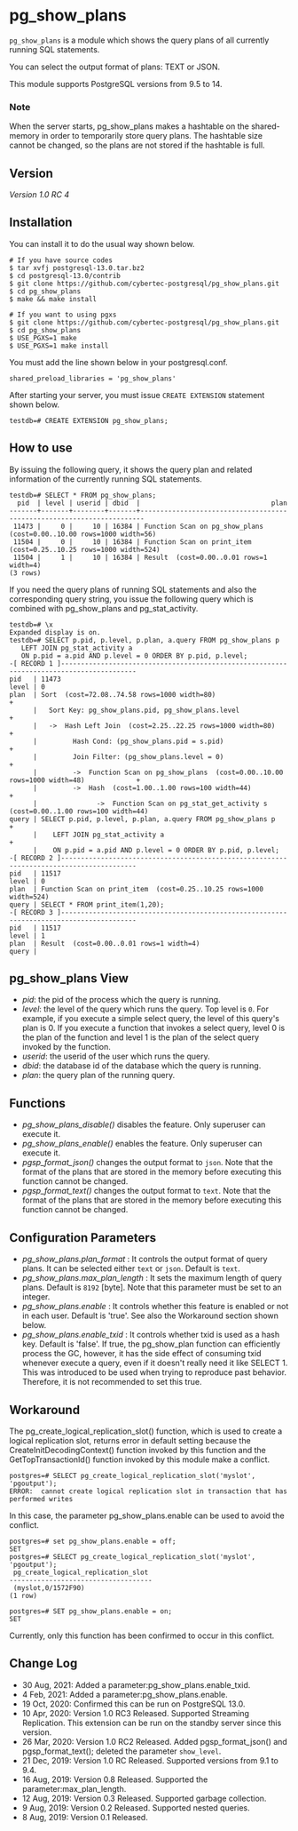# pg_show_plans

`pg_show_plans` is a module which shows the query plans of all currently running SQL statements.

You can select the output format of plans: TEXT or JSON.

This module supports PostgreSQL versions from 9.5 to 14.

### Note
When the server starts, pg_show_plans makes a hashtable  on the shared-memory in order to temporarily store query plans.
The hashtable size cannot be changed, so the plans are not stored if the hashtable is full.

## Version

*Version 1.0 RC 4*

## Installation

You can install it to do the usual way shown below.

```
# If you have source codes
$ tar xvfj postgresql-13.0.tar.bz2
$ cd postgresql-13.0/contrib
$ git clone https://github.com/cybertec-postgresql/pg_show_plans.git
$ cd pg_show_plans
$ make && make install

# If you want to using pgxs
$ git clone https://github.com/cybertec-postgresql/pg_show_plans.git
$ cd pg_show_plans
$ USE_PGXS=1 make
$ USE_PGXS=1 make install
```

You must add the line shown below in your postgresql.conf.

```
shared_preload_libraries = 'pg_show_plans'
```

After starting your server, you must issue `CREATE EXTENSION` statement shown below.

```
testdb=# CREATE EXTENSION pg_show_plans;
```

## How to use

By issuing the following query, it shows the query plan and related information of the currently running SQL statements.

```
testdb=# SELECT * FROM pg_show_plans;
  pid  | level | userid | dbid  |                                 plan                                  
-------+-------+--------+-------+-----------------------------------------------------------------------
 11473 |     0 |     10 | 16384 | Function Scan on pg_show_plans  (cost=0.00..10.00 rows=1000 width=56)
 11504 |     0 |     10 | 16384 | Function Scan on print_item  (cost=0.25..10.25 rows=1000 width=524)
 11504 |     1 |     10 | 16384 | Result  (cost=0.00..0.01 rows=1 width=4)
(3 rows)
```

If you need the query plans of running SQL statements and also the corresponding query string, you issue the following query which is combined with pg_show_plans and pg_stat_activity.

```
testdb=# \x
Expanded display is on.
testdb=# SELECT p.pid, p.level, p.plan, a.query FROM pg_show_plans p 
   LEFT JOIN pg_stat_activity a
   ON p.pid = a.pid AND p.level = 0 ORDER BY p.pid, p.level;
-[ RECORD 1 ]-----------------------------------------------------------------------------------------
pid   | 11473
level | 0
plan  | Sort  (cost=72.08..74.58 rows=1000 width=80)                                                  +
      |   Sort Key: pg_show_plans.pid, pg_show_plans.level                                            +
      |   ->  Hash Left Join  (cost=2.25..22.25 rows=1000 width=80)                                   +
      |         Hash Cond: (pg_show_plans.pid = s.pid)                                                +
      |         Join Filter: (pg_show_plans.level = 0)                                                +
      |         ->  Function Scan on pg_show_plans  (cost=0.00..10.00 rows=1000 width=48)             +
      |         ->  Hash  (cost=1.00..1.00 rows=100 width=44)                                         +
      |               ->  Function Scan on pg_stat_get_activity s  (cost=0.00..1.00 rows=100 width=44)
query | SELECT p.pid, p.level, p.plan, a.query FROM pg_show_plans p                                   +
      |    LEFT JOIN pg_stat_activity a                                                               +
      |    ON p.pid = a.pid AND p.level = 0 ORDER BY p.pid, p.level;
-[ RECORD 2 ]-----------------------------------------------------------------------------------------
pid   | 11517
level | 0
plan  | Function Scan on print_item  (cost=0.25..10.25 rows=1000 width=524)
query | SELECT * FROM print_item(1,20);
-[ RECORD 3 ]-----------------------------------------------------------------------------------------
pid   | 11517
level | 1
plan  | Result  (cost=0.00..0.01 rows=1 width=4)
query | 

```


## pg_show_plans View
 - *pid*: the pid of the process which the query is running.    
 - *level*: the level of the query which runs the query. Top level is `0`. For example, if you execute a simple select query, the level of this query's plan is 0. If you execute a function that invokes a select query, level 0 is the plan of the function and level 1 is the plan of the select query invoked by the function.
 - *userid*: the userid of the user which runs the query.
 - *dbid*: the database id of the database which the query is running.
 - *plan*: the query plan of the running query.

## Functions
 - *pg_show_plans_disable()* disables the feature. Only superuser can execute it.
 - *pg_show_plans_enable()* enables the feature. Only superuser can execute it.
 - *pgsp_format_json()* changes the output format to `json`. Note that the format of the plans that are stored in the memory before executing this function cannot be changed.
 - *pgsp_format_text()* changes the output format to `text`. Note that the format of the plans that are stored in the memory before executing this function cannot be changed.

## Configuration Parameters
 - *pg_show_plans.plan_format* : It controls the output format of query plans. It can be selected either `text` or `json`. Default is `text`.
 - *pg_show_plans.max_plan_length* : It sets the maximum length of query plans. Default is `8192` [byte]. Note that this parameter must be set to an integer.
 - *pg_show_plans.enable* : It controls whether this feature is enabled or not in each user. Default is 'true'. See also the Workaround section shown below.
 - *pg_show_plans.enable_txid* : It controls whether txid is used as a hash key. Default is 'false'. If true, the pg_show_plan function can efficiently process the GC, however, it has the side effect of consuming txid whenever execute a query, even if it doesn't really need it like SELECT 1. This was introduced to be used when trying to reproduce past behavior. Therefore, it is not recommended to set this true.

## Workaround
The pg_create_logical_replication_slot() function, which is used to create a logical replication slot, returns error in default setting because the CreateInitDecodingContext() function invoked by this function and the GetTopTransactionId() function invoked by this module make a conflict.

```
postgres=# SELECT pg_create_logical_replication_slot('myslot', 'pgoutput');
ERROR:  cannot create logical replication slot in transaction that has performed writes
```

In this case, the parameter pg_show_plans.enable can be used to avoid the conflict.

```
postgres=# set pg_show_plans.enable = off;
SET
postgres=# SELECT pg_create_logical_replication_slot('myslot', 'pgoutput');
 pg_create_logical_replication_slot
------------------------------------
 (myslot,0/1572F90)
(1 row)

postgres=# SET pg_show_plans.enable = on;
SET
```
Currently, only this function has been confirmed to occur in this conflict.


## Change Log
 - 30 Aug, 2021: Added a parameter:pg_show_plans.enable_txid.
 - 4 Feb, 2021: Added a parameter:pg_show_plans.enable.
 - 19 Oct, 2020: Confirmed this can be run on PostgreSQL 13.0.
 - 10 Apr, 2020: Version 1.0 RC3 Released. Supported Streaming Replication. This extension can be run on the standby server since this version.
 - 26 Mar, 2020: Version 1.0 RC2 Released. Added pgsp_format_json() and pgsp_format_text(); deleted the parameter `show_level`.
 - 21 Dec, 2019: Version 1.0 RC Released. Supported versions from 9.1 to 9.4.
 - 16 Aug, 2019: Version 0.8 Released. Supported the parameter:max_plan_length.
 - 12 Aug, 2019: Version 0.3 Released. Supported garbage collection.
 - 9 Aug, 2019: Version 0.2 Released. Supported nested queries.
 - 8 Aug, 2019: Version 0.1 Released.
